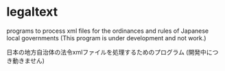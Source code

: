 # legaltext
programs to process xml files for the ordinances and rules of Japanese local governments
(This program is under development and not work.)

日本の地方自治体の法令xmlファイルを処理するためのプログラム
(開発中につき動きません)
